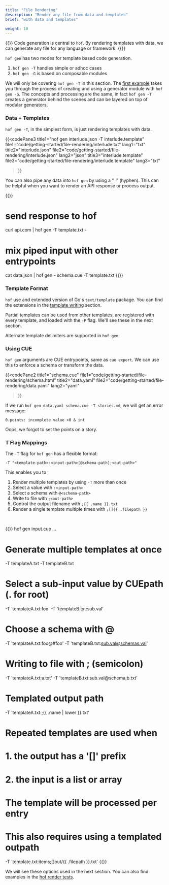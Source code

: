 ```yaml
---
title: "File Rendering"
description: "Render any file from data and templates"
brief: "with data and templates"

weight: 10
---
```


{{<lead>}}
Code generation is central to `hof`.
By rendering templates with data,
we can generate any file for any language or framework.
{{</lead>}}

`hof gen` has two modes for
template based code generation.

1. `hof gen -T` handles simple or adhoc cases
2. `hof gen -G` is based on composable modules

We will only be covering `hof gen -T` in this section.
The [first example](/first-example/) takes you through
the process of creating and using a generator module with `hof gen -G`.
The concepts and processing are the same,
in fact `hof gen -T` creates a generator behind the scenes
and can be layered on top of modular generators.

### Data + Templates

`hof gen -T`, in the simplest form, is just rendering templates with data.

{{<codePane3
	title1="hof gen interlude.json -T interlude.template" file1="code/getting-started/file-rendering/interlude.txt" lang1="txt"
	title2="interlude.json" file2="code/getting-started/file-rendering/interlude.json" lang2="json"
	title3="interlude.template" file3="code/getting-started/file-rendering/interlude.template" lang3="txt"
>}}

You can also pipe any data into `hof gen` by using a "`-`" (hyphen).
This can be helpful when you want to render
an API response or process output.

{{<codeInner lang="sh" title="pipe data into hof">}}
# send response to hof
curl api.com  | hof gen -T template.txt -

# mix piped input with other entrypoints
cat data.json | hof gen - schema.cue -T template.txt
{{</codeInner>}}


### Template Format

`hof` use and extended version of Go's `text/template` package.
You can find the extensions in the [template writing](/reference/template-writing/) section.

Partial templates can be used from other templates,
are registered with every template, and loaded with the `-P` flag.
We'll see these in the next section.

Alternate template delimiters are supported in `hof gen`.


### Using CUE

`hof gen` arguments are CUE entrypoints, same as `cue export`.
We can use this to enforce a schema or transform the data.

{{<codePane2
	title1="schema.cue" file1="code/getting-started/file-rendering/schema.html"
	title2="data.yaml" file2="code/getting-started/file-rendering/data.yaml" lang2="yaml"
>}}

If we run `hof gen data.yaml schema.cue -T stories.md`,
we will get an error message:

`0.points: incomplete value >0 & int`

Oops, we forgot to set the points on a story.


### T Flag Mappings

The `-T` flag for `hof gen` has a flexible format:

`-T "<template-path>:<input-path>[@schema-path];<out-path>"`

This enables you to

1. Render multiple templates by using `-T` more than once
1. Select a value with `:<input-path>`
1. Select a schema with `@<schema-path>`
1. Write to file with `;<out-path>`
1. Control the output filename with `;{{ .name }}.txt`
1. Render a single template multiple times with `;[]{{ .filepath }}`

<br>

{{<codeInner title="-T variations" lang="txt">}}
hof gen input.cue ...

  # Generate multiple templates at once
  -T templateA.txt -T templateB.txt

  # Select a sub-input value by CUEpath (. for root)
  -T 'templateA.txt:foo'
  -T 'templateB.txt:sub.val'

  # Choose a schema with @
  -T 'templateA.txt:foo@#foo'
  -T 'templateB.txt:sub.val@schemas.val'

  # Writing to file with ; (semicolon)
  -T 'templateA.txt;a.txt'
  -T 'templateB.txt:sub.val@schema;b.txt'

  # Templated output path 
  -T 'templateA.txt:;{{ .name | lower }}.txt'

  # Repeated templates are used when
  # 1. the output has a '[]' prefix
  # 2. the input is a list or array
  #   The template will be processed per entry
  #   This also requires using a templated outpath
  -T 'template.txt:items;[]out/{{ .filepath }}.txt'
{{</codeInner>}}

We will see these options used in the next section.
You can also find examples in the
[hof render tests](https://github.com/hofstadter-io/hof/tree/_dev/test/render).

